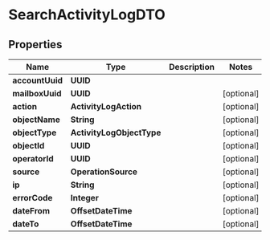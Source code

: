 

# SearchActivityLogDTO


## Properties

| Name | Type | Description | Notes |
|------------ | ------------- | ------------- | -------------|
|**accountUuid** | **UUID** |  |  |
|**mailboxUuid** | **UUID** |  |  [optional] |
|**action** | **ActivityLogAction** |  |  [optional] |
|**objectName** | **String** |  |  [optional] |
|**objectType** | **ActivityLogObjectType** |  |  [optional] |
|**objectId** | **UUID** |  |  [optional] |
|**operatorId** | **UUID** |  |  [optional] |
|**source** | **OperationSource** |  |  [optional] |
|**ip** | **String** |  |  [optional] |
|**errorCode** | **Integer** |  |  [optional] |
|**dateFrom** | **OffsetDateTime** |  |  [optional] |
|**dateTo** | **OffsetDateTime** |  |  [optional] |



